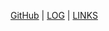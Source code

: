 [GitHub](https://github.com/danktapir) | [LOG](https://github.com/danktapir/os231/blob/master/TXT/mylog.txt) | [LINKS](https://danktapir.github.io/os231/LINKS/)
